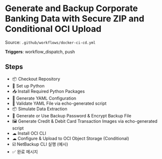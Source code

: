 # Generate and Backup Corporate Banking Data with Secure ZIP and Conditional OCI Upload

Source: `.github/workflows/docker-ci-cd.yml`

**Triggers**: workflow_dispatch, push

## Steps
- 📦 Checkout Repository
- 🐍 Set up Python
- 📥 Install Required Python Packages
- 📄 Generate YAML Configuration
- 🧪 Validate YAML File via echo-generated script
- 📦 Simulate Data Extraction
- 🔐 Generate or Use Backup Password & Encrypt Backup File
- 🖼️ Generate Credit & Debit Card Transaction Images via echo-generated script
- ☁ Install OCI CLI
- ☁ Configure & Upload to OCI Object Storage (Conditional)
- ☑️ NetBackup CLI 실행 (예시)
- ✅ 완료 메시지
